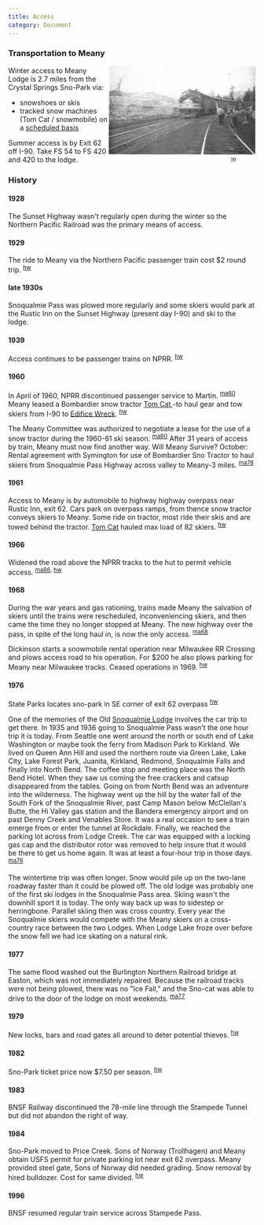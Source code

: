 ```yaml
---
title: Access
category: Document
---
```

### Transportation to Meany

<img src="img/1949%20Meanyites%20at%20RR.png" align="right" width="300px">

Winter access to Meany Lodge is 2.7 miles from the Crystal Springs Sno-Park via:

- snowshoes or skis
- tracked snow machines (Tom Cat / snowmobile) on a [scheduled basis][ts]

Summer access is by Exit 62 off I-90. Take FS 54 to FS 420 and 420 to the lodge.

### History

#### 1928

The Sunset Highway wasn't regularly open during the winter so the Northern Pacific Railroad was the primary means of access.

#### 1929

The ride to Meany via the Northern Pacific passenger train cost $2 round trip. <sup>[hw][]</sup>

#### late 1930s

Snoqualmie Pass was plowed more regularly and some skiers would park at the Rustic Inn on the Sunset Highway (present day I-90) and ski to the lodge.

#### 1939

Access continues to be passenger trains on NPRR. <sup>[hw][]</sup>

#### 1960

In April of 1960, NPRR discontinued passenger service to Martin. <sup>[ma60][]</sup> Meany leased a Bombardier snow tractor [Tom Cat](Tom-Cat),-to haul gear and tow skiers from I-90 to [Edifice Wreck](Edifice-Wreck). <sup>[hw][]</sup>

The Meany Committee was authorized to negotiate a lease for the use of a snow tractor during the 1960-61 ski season. <sup>[ma60][]</sup> After 31 years of access by train, Meany must now find another way. Will Meany Survive? October: Rental agreement with Symington for use of Bombardier Sno Tractor to haul skiers from Snoqualmie Pass Highway across valley to Meany-3 miles. <sup>[ma78][]</sup>

#### 1961

Access to Meany is by automobile to highway highway overpass near Rustic Inn, exit 62. Cars park on overpass ramps, from thence snow tractor conveys skiers to Meany. Some ride on tractor, most ride their skis and are towed behind the tractor. [Tom Cat](Tom-Cat) hauled max load of 82 skiers. <sup>[hw][]</sup>

#### 1966

Widened the road above the NPRR tracks to the hut to permit vehicle access. <sup>[ma66][], [hw][]</sup>

#### 1968

During the war years and gas rationing, trains made Meany the salvation of skiers until the trains were rescheduled, inconveniencing skiers, and then came the time they no longer stopped at Meany. The new highway over the pass, in spite of the long haul in, is now the only access. <sup>[ma68][]</sup>

Dickinson starts a snowmobile rental operation near Milwaukee RR Crossing and plows access road to his operation. For $200 he also plows parking for Meany near Milwaukee tracks. Ceased operations in 1969. <sup>[hw][]</sup>

#### 1976

State Parks locates sno-park in SE corner of exit 62 overpass <sup>[hw][]</sup>

One of the memories of the Old [Snoqualmie Lodge](Snoqualmie-Lodge) involves the car trip to get there. In 1935 and 1936 going to Snoqualmie Pass wasn't the one hour trip it is today. From Seattle one went around the north or south end of Lake Washington or maybe took the ferry from Madison Park to Kirkland. We lived on Queen Ann Hill and used the northern route via Green Lake, Lake City, Lake Forest Park, Juanita, Kirkland, Redmond, Snoqualmie Falls and finally into North Bend. The coffee stop and meeting place was the North Bend Hotel. When they saw us coming the free crackers and catsup disappeared from the tables. Going on from North Bend was an adventure into the wilderness. The highway went up the hill by the water fall of the South Fork of the Snoqualmie River, past Camp Mason below McClellan's Butte, the Hi Valley gas station and the Bandera emergency airport and on past Denny Creek and Venables Store. It was a real occasion to see a train emerge from or enter the tunnel at Rockdale. Finally, we reached the parking lot across from Lodge Creek. The car was equipped with a locking gas cap and the distributor rotor was removed to help insure that it would be there to get us home again. It was at least a four-hour trip in those days. <sup>[ma76][]</sup>

The wintertime trip was often longer. Snow would pile up on the two-lane roadway faster than it could be plowed off. The old lodge was probably one of the first ski lodges in the Snoqualmie Pass area. Skiing wasn't the downhill sport it is today. The only way back up was to sidestep or herringbone. Parallel skiing then was cross country. Every year the Snoqualmie skiers would compete with the Meany skiers on a cross-country race between the two Lodges. When Lodge Lake froze over before the snow fell we had ice skating on a natural rink.

#### 1977

The same flood washed out the Burlington Northern Railroad bridge at Easton, which was not immediately repaired. Because the railroad tracks were not being plowed, there was no "Ice Fall," and the Sno-cat was able to drive to the door of the lodge on most weekends. <sup>[ma77][]</sup>

#### 1979

New locks, bars and road gates all around to deter potential thieves. <sup>[hw][]</sup>

#### 1982

Sno-Park ticket price now $7.50 per season. <sup>[hw][]</sup>

#### 1983

BNSF Railway discontinued the 78-mile line through the Stampede Tunnel but did not abandon the right of way.

#### 1984

Sno-Park moved to Price Creek. Sons of Norway (Trollhagen) and Meany obtain USFS permit for private parking lot near exit 62 overpass. Meany provided steel gate, Sons of Norway did needed grading. Snow removal by hired bulldozer. Cost for same divided. <sup>[hw][]</sup>

#### 1996

BNSF resumed regular train service across Stampede Pass.



[hw]: History-Walt "Meany History, by Walt Little"
[ma60]: Mountaineer-Annual#1960
[ma66]: Mountaineer-Annual#1966
[ma68]: Mountaineer-Annual#1968
[ma76]: Mountaineer-Annual#1976
[ma77]: Mountaineer-Annual#1977
[ma78]: Mountaineer-Annual#1978
[ts]: https://www.mountaineers.org/locations-lodges/meany-lodge/event-details/winter-weekends#tomcat-schedule
